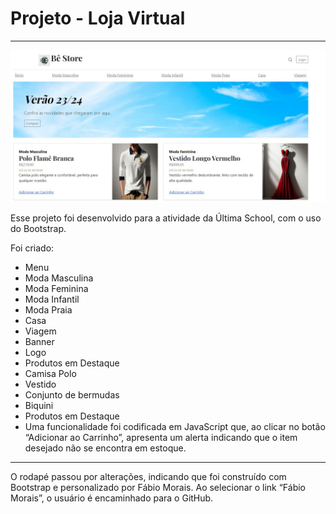 # Projeto - Loja Virtual
---
![alt text](https://github.com/fabinhomorais/Projeto---Loja-Virtual/blob/master/imagem_loja_virtual.jpg)

Esse projeto foi desenvolvido para a atividade da Última School, com o uso do Bootstrap.

Foi criado:

- Menu
- Moda Masculina
- Moda Feminina
- Moda Infantil
- Moda Praia
- Casa
- Viagem
- Banner
- Logo
- Produtos em Destaque
- Camisa Polo
- Vestido
- Conjunto de bermudas
- Biquini
- Produtos em Destaque
- Uma funcionalidade foi codificada em JavaScript que, ao clicar no botão “Adicionar ao Carrinho”, apresenta um alerta indicando que o item desejado não se encontra em estoque.
---
O rodapé passou por alterações, indicando que foi construído com Bootstrap e personalizado por Fábio Morais. Ao selecionar o link “Fábio Morais”, o usuário é encaminhado para o GitHub.
